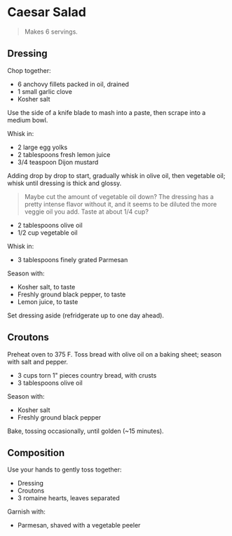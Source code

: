 Caesar Salad
============

> Makes 6 servings.

Dressing
--------

Chop together:

- 6 anchovy fillets packed in oil, drained
- 1 small garlic clove
- Kosher salt

Use the side of a knife blade to mash into a paste, then scrape into a medium bowl.

Whisk in:

- 2 large egg yolks
- 2 tablespoons fresh lemon juice
- 3/4 teaspoon Dijon mustard

Adding drop by drop to start, gradually whisk in olive oil, then vegetable oil; whisk until dressing is thick and glossy.

> Maybe cut the amount of vegetable oil down? The dressing has a pretty intense flavor without it, and it seems to be diluted the more veggie oil you add. Taste at about 1/4 cup?

- 2 tablespoons olive oil
- 1/2 cup vegetable oil

Whisk in:

- 3 tablespoons finely grated Parmesan

Season with:
 
- Kosher salt, to taste
- Freshly ground black pepper, to taste
- Lemon juice, to taste

Set dressing aside (refridgerate up to one day ahead).

Croutons
--------

Preheat oven to 375 F. Toss bread with olive oil on a baking sheet; season with salt and pepper.

- 3 cups torn 1" pieces country bread, with crusts
- 3 tablespoons olive oil

Season with:

- Kosher salt
- Freshly ground black pepper

Bake, tossing occasionally, until golden (~15 minutes).

Composition
-----------

Use your hands to gently toss together:

- Dressing
- Croutons
- 3 romaine hearts, leaves separated

Garnish with:

- Parmesan, shaved with a vegetable peeler
